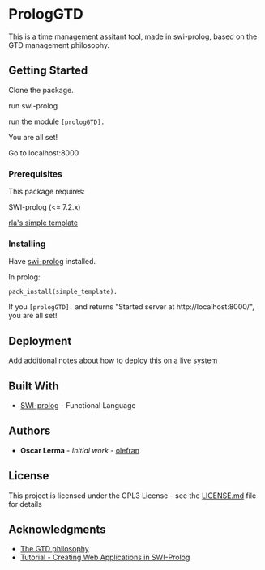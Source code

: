 # PrologGTD

This is a time management assitant tool, made in swi-prolog, based on the GTD management philosophy.

## Getting Started

Clone the package.

run swi-prolog

run the module ``` [prologGTD]. ```

You are all set!

Go to localhost:8000

### Prerequisites

This package requires:

SWI-prolog (<= 7.2.x)

[rla's simple template](https://github.com/rla/simple-template)


### Installing

Have [swi-prolog](http://www.swi-prolog.org/Download.html) installed.

In prolog:
```
pack_install(simple_template).
```

If you ``` [prologGTD]. ``` and returns "Started server at http://localhost:8000/", you are all set!

## Deployment

Add additional notes about how to deploy this on a live system

## Built With

* [SWI-prolog](http://www.dropwizard.io/1.0.2/docs/) - Functional Language

## Authors

* **Oscar Lerma** - *Initial work* - [olefran](https://github.com/olefran)

## License

This project is licensed under the GPL3 License - see the [LICENSE.md](LICENSE.md) file for details

## Acknowledgments

* [The GTD philosophy](https://gettingthingsdone.com/five-steps/)
* [Tutorial - Creating Web Applications in SWI-Prolog](http://www.pathwayslms.com/swipltuts/html/index.html)
